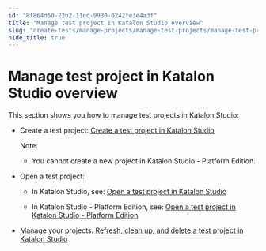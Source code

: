 ```yaml
---
id: "8f864d60-22b2-11ed-9930-0242fe3e4a3f"
title: "Manage test project in Katalon Studio overview"
slug: "create-tests/manage-projects/manage-test-projects/manage-test-project-in-katalon-studio-overview"
hide_title: true
---
```


# <a id="concept-696" class="anchor_top_offset"/><a id="ariaid-title1" class="anchor_top_offset"/>Manage test project in <span xmlns="http://www.w3.org/1999/xhtml" className="ph">Katalon Studio</span>  overview

<p xmlns="http://www.w3.org/1999/xhtml" className="p">This section shows you how to manage test projects in <span className="ph">Katalon Studio</span>:</p> 
<ul xmlns="http://www.w3.org/1999/xhtml" className="ul"><li className="li"><p className="p">Create a test project: <a className="xref" href="/docs/create-tests/manage-projects/manage-test-projects/create-a-test-project-in-katalon-studio">Create a test project in <span className="ph">Katalon Studio</span></a></p><div className="note note note_note"><span className="note__title">Note:</span> <ul className="ul"><li className="li"><p className="p">You cannot create a new project in <span className="ph">Katalon Studio - Platform Edition</span>.</p></li></ul></div></li><li className="li"><p className="p">Open a test project:</p><ul className="ul"><li className="li"><p className="p">In <span className="ph">Katalon Studio</span>, see: <a className="xref" href="/docs/create-tests/manage-projects/manage-test-projects/open-a-test-project-in-katalon-studio">Open a test project in Katalon Studio</a></p></li><li className="li"><p className="p">In <span className="ph">Katalon Studio - Platform Edition</span>, see: <a className="xref" href="/docs/create-tests/manage-projects/manage-test-projects/open-a-test-project-in-katalon-studio---platform-edition#task-8931">Open a test project in <span className="ph">Katalon Studio - Platform Edition</span></a></p></li></ul></li><li className="li"><p className="p">Manage your projects: <a className="xref" href="/docs/create-tests/manage-projects/manage-test-projects/refresh-clean-up-and-delete-a-test-project-in-katalon-studio">Refresh, clean up, and delete a test project in Katalon Studio</a></p></li></ul> 

